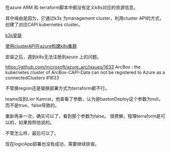 在azure ARM 和 terraform脚本中都没有定义k8s对应的资源信息。

其中缘由是因为，它通过k3s 为management cluster，利用cluster API的方式，创建了对应CAPI kubernetes cluster。

[k3s安装](./k3s安装.md) 

[使用clusterAPI在azure构建k8s集群](./使用clusterAPI在azure构建k8s集群.md) 


安装之后，遇到k8s无法注册到azure 上的问题。

https://github.com/microsoft/azure_arc/issues/1633
ArcBox : the kubernetes cluster of ArcBox-CAPI-Data can not be registered to Azure as a connectedClusters #1633

不管换region还是替换部署方式为terraform都不行。

teams找到Lior Kamrat，他查看了参数，认为是bastonDeploy这个参数为null，而不是true，false导致的。

重新再来一次，确实可以了，看到那个参数为false。 很费解，按理terraform是可以的，如果按照他说的。

不管怎么样，最后可以了。

现在logicApp部署也没有成功，需要继续排查。
